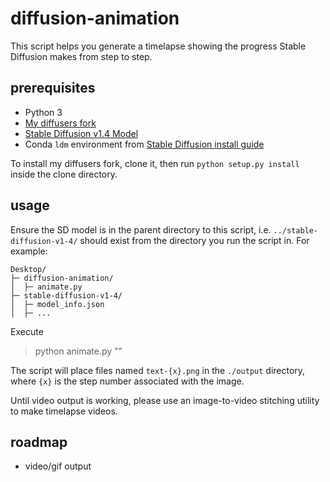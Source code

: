 # diffusion-animation

This script helps you generate a timelapse showing the progress Stable Diffusion makes from step to step.

## prerequisites

 * Python 3
 * [My diffusers fork](https://github.com/ayan4m1/diffusers)
 * [Stable Diffusion v1.4 Model](https://huggingface.co/CompVis/stable-diffusion-v1-4)
 * Conda `ldm` environment from [Stable Diffusion install guide](https://github.com/CompVis/stable-diffusion#requirements)

 To install my diffusers fork, clone it, then run `python setup.py install` inside the clone directory.

## usage

Ensure the SD model is in the parent directory to this script, i.e. `../stable-diffusion-v1-4/` should exist from the directory you run the script in. For example:

```
Desktop/
├─ diffusion-animation/
│  ├─ animate.py
├─ stable-diffusion-v1-4/
│  ├─ model_info.json
│  ├─ ...
```

Execute

> python animate.py "<prompt>" <seed> <steps> <filename>

The script will place files named `text-{x}.png` in the `./output` directory, where `{x}` is the step number associated with the image.

Until video output is working, please use an image-to-video stitching utility to make timelapse videos.

## roadmap

 * video/gif output
